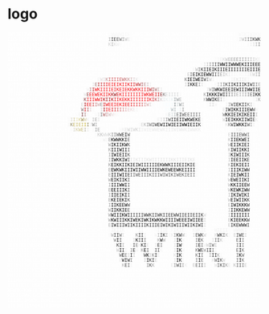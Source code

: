 # logo

<font size="1">
<pre><font color=white>IWIIEIIWEIKEWIIIIIIIIIIEIIIIIIWIWIKIE</font><font color=#fcfcfc>W</font><font color=#f7f7f7>WWWWIIE</font><font color=#fdfdfd>E</font><font color=white>WWKEIEWIEIIIKIIWWIIKEIKIIWEIIWEIIKIWEI</font><font color=#fdfdfd>I</font><font color=#f7f7f7>WIKIWIKW</font><font color=#fbfbfb>I</font><font color=white>EIIIWIIIIEIIKIWIIIWIKKIIWIWIIEIIWKII</font><br><font color=white>EIEWIIEIIIIIEIIIWKIIEIWIKWEIEIWIIIKII</font><font color=#aaaaaa>I</font><font color=#363636>I</font><font color=#3c3c3c>E</font><font color=#535353>E</font><font color=#737373>W</font><font color=#989898>I</font><font color=#bebebe>W</font><font color=#e0e0e0>E</font><font color=#fbfbfb>I</font><font color=white>IEIEKKKIIIIIEWWWWIIIIKIIIIEWWKIIIIIKIK</font><font color=#fbfbfb>I</font><font color=#e0e0e0>I</font><font color=#bebebe>W</font><font color=#989898>I</font><font color=#737373>I</font><font color=#535353>I</font><font color=#3c3c3c>K</font><font color=#363636>WK</font><font color=#a7a7a7>I</font><font color=white>IIIIEKIWIEIIKIWIWWIIIIEIIIIIKIIIWIII</font><br><font color=white>IEEWKIEIEEIKKWIKEIKIKKIIIEIIIWIIEIKII</font><font color=#d1d1d1>K</font><font color=#aeaeae>I</font><font color=#dcdcdc>K</font><font color=#ececec>W</font><font color=#f8f8f8>E</font><font color=white>KIIIKIIEKEIEEIEIWWIWIEIIWIIWKIIEEKIEIEWIIKEWEW</font><font color=#f8f8f8>I</font><font color=#ececec>I</font><font color=#dcdcdc>I</font><font color=#aeaeae>I</font><font color=#828282>I</font><font color=#b7b7b7>I</font><font color=white>WEIWWWIKIIIIWIEIIKEIKIWIIKEWIWWIIIIE</font><br><font color=white>EWIIWKIIKIIWIIIIIWEIEIWIIIIEIEWIIWIIKEIIIIKEEEIWIKIEIKIWIWIIWWIEIIIIIKIKWKKIKEIWKIIIEEIIIIIWIIIWKIIEEWIIIWIWEKWIKWIIKWIEEIIEIIIKEW</font><br><font color=white>KWIKEIKIWWWEEWKIIIIIKIKWIIKIIIIIIWIIIIKKIIEIEEEIIIIIEKIWIEEWKIIIWIIIIIEWIIWIIKIKIWKKIIIIEKIWKIIEEIIEWKWWIWIEIIIIIEIWIIIIIIIWEKIIII</font><br><font color=white>IIWIIKIWIKEWIKIIIEIIWIWWEIEWIIIIIIIIWEWWIIEKKIWIKWEIKIEIIEKEKEWEIWIIKKKWIWE</font><font color=#fefefe>W</font><font color=#f9f9f9>I</font><font color=#f3f3f3>I</font><font color=#ebebeb>E</font><font color=#dbdbdb>K</font><font color=#c6c6c6>W</font><font color=#b4b4b4>E</font><font color=#a6a6a6>E</font><font color=#9d9d9d>E</font><font color=#989898>E</font><font color=#959595>I</font><font color=#999999>I</font><font color=#9e9e9e>I</font><font color=#a9a9a9>I</font><font color=#b7b7b7>I</font><font color=#cacaca>I</font><font color=#dfdfdf>K</font><font color=#ededed>E</font><font color=#f4f4f4>E</font><font color=#fbfbfb>I</font><font color=white>IIIWWEKIIWIWIIEIEIEEWIWEEWIIIEEIKII</font><br><font color=white>KIKIIWWKEEEIWIEWIWKIWWIIIKIIWIIKIWWIIIWIIIIKIIKIIIIKWIKIIEWIEEKIIIIEWKW</font><font color=#fafafa>K</font><font color=#dedede>I</font><font color=#bbbbbb>I</font><font color=#8b8b8b>I</font><font color=#616161>I</font><font color=#3e3e3e>I</font><font color=#212121>I</font><font color=#0a0a0a>W</font><font color=black>WIIWWWEKIIIE</font><font color=#010101>E</font><font color=#0e0e0e>E</font><font color=#272727>I</font><font color=#454545>K</font><font color=#696969>W</font><font color=#949494>I</font><font color=#c4c4c4>K</font><font color=#e4e4e4>I</font><font color=#fdfdfd>I</font><font color=white>IIWIKIEKIIIKWIIEIIIEEIIIKIIIII</font><br><font color=white>WWIIIIIKKWIIWIKKIEWIWWIIIIWWIEEIWIWIIIWIIWKEIIEIWIWKIIKKKEIIKIKWIIEW</font><font color=#f6f6f6>E</font><font color=#b8b8b8>W</font><font color=#737373>I</font><font color=#363636>K</font><font color=#161616>I</font><font color=#020202>I</font><font color=black>EIKIIIEI</font><font color=#050505>I</font><font color=#0f0f0f>I</font><font color=#141414>I</font><font color=#161616>I</font><font color=#141414>I</font><font color=#0c0c0c>I</font><font color=#030303>E</font><font color=black>IIIEKIIK</font><font color=#040404>W</font><font color=#1b1b1b>E</font><font color=#3f3f3f>W</font><font color=#818181>I</font><font color=#c6c6c6>W</font><font color=#fbfbfb>I</font><font color=white>KIIKKEEIIIWEIWIKIIIIIIIIIEW</font><br><font color=white>IEKKIIIWIKIWKWEIEIKKWIWIWIIEIIWIIIIII</font><font color=#fefefe>I</font><font color=#fdfdfd>IW</font><font color=#fefefe>K</font><font color=white>IIIEEIEIIIKIEEIEIKWKIEIW</font><font color=#f9f9f9>I</font><font color=#c4c4c4>E</font><font color=#666666>I</font><font color=#161616>E</font><font color=#030303>I</font><font color=black>KIEW</font><font color=#090909>W</font><font color=#1a1a1a>I</font><font color=#3e3e3e>I</font><font color=#6a6a6a>I</font><font color=#929292>E</font><font color=#b4b4b4>I</font><font color=#cfcfcf>K</font><font color=#e5e5e5>I</font><font color=#f2f2f2>I</font><font color=#f5f5f5>I</font><font color=#f7f7f7>EWI</font><font color=#f4f4f4>I</font><font color=#f0f0f0>I</font><font color=#e1e1e1>E</font><font color=#cacaca>W</font><font color=#aeaeae>I</font><font color=#8b8b8b>I</font><font color=#626262>I</font><font color=#353535>I</font><font color=#151515>W</font><font color=#060606>I</font><font color=black>KKKW</font><font color=#040404>I</font><font color=#222222>I</font><font color=#797979>W</font><font color=#d3d3d3>K</font><font color=#fcfcfc>E</font><font color=white>KKEWKWEIEIIWIWEIWIIIIIII</font><br><font color=white>IIIIIKKIIWIIEKWIKIIKKWIKKEIWKIIWI</font><font color=#f2f2f2>E</font><font color=#e2dada>W</font><font color=#dfd9d9>I</font><font color=#bf9293>K</font><font color=#c8595b>I</font><font color=#cf5356>I</font><font color=#d25356>I</font><font color=#d5595c>I</font><font color=#cd5d5f>E</font><font color=#c56769>W</font><font color=#c57b7c>K</font><font color=#c59091>K</font><font color=#ceacad>I</font><font color=#d9c9ca>I</font><font color=#e5e4e4>K</font><font color=#fafafa>E</font><font color=white>WIWIIEWKEIIEEIEW</font><font color=#818181>K</font><font color=#030303>I</font><font color=black>EIWE</font><font color=#111111>I</font><font color=#484848>W</font><font color=#8c8c8c>I</font><font color=#c6c6c6>W</font><font color=#f0f0f0>I</font><font color=white>IIIIW</font><font color=#fbfbfb>I</font><font color=#f2f2f2>I</font><font color=#e8e8e8>E</font><font color=#e2e2e2>KI</font><font color=#e3e3e3>I</font><font color=#eaeaea>E</font><font color=#f4f4f4>I</font><font color=#fcfcfc>K</font><font color=white>IKKI</font><font color=#fefefe>W</font><font color=#e8e8e8>I</font><font color=#bcbcbc>I</font><font color=#7e7e7e>W</font><font color=#3b3b3b>I</font><font color=#0a0a0a>I</font><font color=black>WIII</font><font color=#0a0a0a>I</font><font color=#b3b3b3>W</font><font color=white>WIIEWWIKIIIIIIIEKWIIIWIK</font><br><font color=white>EKIIKWKIIEIEIWIEEIKEIEIIWWIKWKW</font><font color=#e1e1e1>I</font><font color=#a27577>E</font><font color=#b1292b>I</font><font color=#c3181c>I</font><font color=#ce181c>I</font><font color=#ec090e>I</font><font color=#f8090e>EIEIK</font><font color=#f7090e>I</font><font color=#f5090e>I</font><font color=#f0090e>K</font><font color=#e2090e>I</font><font color=#d91115>I</font><font color=#ca1f23>W</font><font color=#b03234>W</font><font color=#b05b5d>I</font><font color=#bc8c8d>E</font><font color=#c8bbbc>I</font><font color=#ededed>I</font><font color=white>IIWIWWIWIIIE</font><font color=#cccccc>I</font><font color=#4e4e4e>I</font><font color=#161616>K</font><font color=#101010>K</font><font color=#363636>E</font><font color=#8f8f8f>I</font><font color=#dddddd>I</font><font color=#fbfbfb>I</font><font color=white>IEI</font><font color=#f7f7f7>K</font><font color=#c8c8c8>I</font><font color=#969696>I</font><font color=#696969>I</font><font color=#464646>K</font><font color=#2d2d2d>I</font><font color=#202020>I</font><font color=#1a1a1a>K</font><font color=#171717>III</font><font color=#1b1b1b>K</font><font color=#222222>I</font><font color=#313131>W</font><font color=#4c4c4c>I</font><font color=#727272>I</font><font color=#9f9f9f>E</font><font color=#d4d4d4>I</font><font color=#fcfcfc>I</font><font color=white>IIE</font><font color=#f7f7f7>I</font><font color=#d2d2d2>I</font><font color=#7c7c7c>E</font><font color=#2c2c2c>E</font><font color=#101010>I</font><font color=#212121>E</font><font color=#666666>W</font><font color=#e6e6e6>E</font><font color=white>IIIWIIIWIEKIWKWEIIWIEIII</font><br><font color=white>IWIIIWIWIKWIEIWIIKWKEEIKIEEKI</font><font color=#f1f0f0>W</font><font color=#b18182>I</font><font color=#b41113>I</font><font color=#f7090e>W</font><font color=#f8090e>KIIIIE</font><font color=#e6090d>I</font><font color=#f8090e>KEIEKKWK</font><font color=#f7090e>K</font><font color=#f0090e>I</font><font color=#e7090e>I</font><font color=#da0a0e>I</font><font color=#b20b0e>W</font><font color=#a12e30>I</font><font color=#a66a6b>W</font><font color=#c0adad>I</font><font color=#e5e4e4>I</font><font color=#fdfdfd>I</font><font color=white>IIIIIKEIEIEKIK</font><font color=#fefefe>I</font><font color=#e5e5e5>I</font><font color=#9e9e9e>W</font><font color=#4d4d4d>I</font><font color=#0e0e0e>W</font><font color=black>KWIEEIEWIIIWWIIEI</font><font color=#171717>E</font><font color=#5d5d5d>I</font><font color=#b0b0b0>I</font><font color=#ededed>I</font><font color=white>EIWIEIIWIKEIKIIIIWKWIIWEIKIIEWEI</font><br><font color=white>IIIEEWKIEIWWEIIIEIKIIEKEIKIW</font><font color=#e1e1e1>W</font><font color=#944143>E</font><font color=#e9080d>E</font><font color=#f8090e>EWEKII</font><font color=#ed090d>K</font><font color=#a8060a>K</font><font color=#900609>W</font><font color=#d3080c>E</font><font color=#f4090e>K</font><font color=#f8090e>IIIIIIIIW</font><font color=#f6090e>K</font><font color=#ee090e>W</font><font color=#e20a0e>E</font><font color=#da0a0e>I</font><font color=#c1090c>I</font><font color=#861e20>E</font><font color=#797070>K</font><font color=#cdcfcf>E</font><font color=#d2d5d5>I</font><font color=#d3d6d6>I</font><font color=#d1d3d3>I</font><font color=#d0d1d1>I</font><font color=#f9f9f9>I</font><font color=white>KIIEWIII</font><font color=#9e9e9e>K</font><font color=#1b1b1b>I</font><font color=black>KKKIW</font><font color=#121212>I</font><font color=#3b3b3b>I</font><font color=#616161>I</font><font color=#828282>I</font><font color=#9a9a9a>I</font><font color=#a6a6a6>E</font><font color=#a9a9a9>I</font><font color=#a4a4a4>I</font><font color=#969696>I</font><font color=#7c7c7c>I</font><font color=#5a5a5a>E</font><font color=#333333>I</font><font color=#0b0b0b>K</font><font color=black>KKWW</font><font color=#010101>W</font><font color=#282828>I</font><font color=#cbcbcb>I</font><font color=white>IIIEIWWEWIEIWWWIIIIWIEIIWIWWWWI</font><br><font color=white>IWKIEWEEKIEIWEIWIIKIIIEKEIE</font><font color=#fafafa>I</font><font color=#8a4648>K</font><font color=#ef090e>I</font><font color=#f8090e>II</font><font color=#f7090e>W</font><font color=#f40a0f>W</font><font color=#e50a0f>I</font><font color=#be070b>K</font><font color=#ac070a>I</font><font color=#a6070a>I</font><font color=#b7070b>K</font><font color=#e4080d>I</font><font color=#f2090e>I</font><font color=#f8090e>KEKKIIIII</font><font color=#f7090e>I</font><font color=#f40a0f>I</font><font color=#f10e13>K</font><font color=#d11a1e>I</font><font color=#c14e50>K</font><font color=#ba8c8d>I</font><font color=#d2c8c9>K</font><font color=#e1e6e7>I</font><font color=#e7f0f1>K</font><font color=#eef7f8>I</font><font color=#e7f0f2>K</font><font color=#9aa2a4>I</font><font color=#93999a>W</font><font color=#acadae>E</font><font color=#fefefe>I</font><font color=white>WIWEIEI</font><font color=#b2b2b2>K</font><font color=#1f1f1f>W</font><font color=#060606>W</font><font color=#050505>I</font><font color=#0e0e0e>K</font><font color=#575757>E</font><font color=#b1b1b1>I</font><font color=#e7e7e7>I</font><font color=#f7f7f7>E</font><font color=white>I</font><font color=#fefefe>I</font><font color=#fafafa>E</font><font color=#f8f8f8>E</font><font color=#f7f7f7>I</font><font color=#f8f8f8>K</font><font color=#fbfbfb>E</font><font color=white>I</font><font color=#fefefe>I</font><font color=#f5f5f5>I</font><font color=#e1e1e1>I</font><font color=#a2a2a2>K</font><font color=#454545>I</font><font color=#090909>E</font><font color=#050505>E</font><font color=#070707>W</font><font color=#353535>I</font><font color=#d8d8d8>I</font><font color=white>EIIEKKIKIIIEKIWWEIIIIWIIWKIKWWI</font><br><font color=white>KIIWWIIIIKIIEKIEEIKEIWEWEIE</font><font color=#d6d6d6>E</font><font color=#a90609>I</font><font color=#f5090e>E</font><font color=#df1418>E</font><font color=#cd3a3d>I</font><font color=#c76e70>I</font><font color=#cba1a2>W</font><font color=#8f8a8a>E</font><font color=#ca080c>I</font><font color=#f1090e>W</font><font color=#f7090e>E</font><font color=#f8090e>EIEKI</font><font color=#f4090e>E</font><font color=#e90a0f>E</font><font color=#e71418>I</font><font color=#e82125>I</font><font color=#e32c2f>I</font><font color=#d7373b>I</font><font color=#d35658>I</font><font color=#d57f81>I</font><font color=#d6a7a7>W</font><font color=#ddd4d4>I</font><font color=#fafafa>K</font><font color=white>II</font><font color=#fdffff>E</font><font color=#f7feff>I</font><font color=#f5feff>EI</font><font color=#f0f9fb>I</font><font color=#81898c>I</font><font color=#ced6d7>I</font><font color=#858c8e>W</font><font color=#b8b9b9>I</font><font color=white>IIKIIEIE</font><font color=#fbfbfb>I</font><font color=#dadada>I</font><font color=#d2d2d2>I</font><font color=#f2f2f2>W</font><font color=white>IKK</font><font color=#f0f0f0>I</font><font color=#a7a7a7>I</font><font color=#5c5c5c>W</font><font color=#2f2f2f>I</font><font color=#181818>E</font><font color=#121212>K</font><font color=#1b1b1b>I</font><font color=#383838>I</font><font color=#6c6c6c>K</font><font color=#bbbbbb>I</font><font color=#f7f7f7>I</font><font color=white>III</font><font color=#ebebeb>K</font><font color=#d3d3d3>I</font><font color=#e4e4e4>I</font><font color=white>KKIIWIEIWKWIIIIIEWIWIIIIWIIIIIWKK</font><br><font color=white>WIKIKIWIIWIIIKKIIIIKIIIIKII</font><font color=#8b7575>W</font><font color=#d3080c>I</font><font color=#ad5153>I</font><font color=#dccdcd>I</font><font color=#f9fafa>I</font><font color=white>EK</font><font color=#cccdcd>I</font><font color=#9f070a>I</font><font color=#f8090e>I</font><font color=#f4090e>E</font><font color=#de0a0f>I</font><font color=#d52528>I</font><font color=#d2474a>I</font><font color=#cf6769>I</font><font color=#d6898a>I</font><font color=#dba6a7>I</font><font color=#e4c0c1>E</font><font color=#e8d3d3>K</font><font color=#eae3e3>E</font><font color=#f1f0f0>I</font><font color=#fcfcfc>I</font><font color=white>WEIIKIKK</font><font color=#feffff>K</font><font color=#f8feff>E</font><font color=#f5feff>E</font><font color=#aeb8bb>W</font><font color=#aeb7b9>I</font><font color=#f4fdfe>I</font><font color=#e0e8ea>I</font><font color=#909292>I</font><font color=white>WIIIWEWWEIIIIW</font><font color=#dddddd>E</font><font color=#353535>I</font><font color=#010101>W</font><font color=black>IKKIIIE</font><font color=#050505>W</font><font color=#525252>W</font><font color=#f2f2f2>W</font><font color=white>IWIIWWKIIEIIIEKWWKIIWIWIIIEEEKIEEEKEWI</font><br><font color=white>IIIWWIIKEIWIIIWIKKWKIIKK</font><font color=#fefefe>I</font><font color=#fcfcfb>W</font><font color=#f3f3f2>E</font><font color=#6d282a>I</font><font color=#aa8081>I</font><font color=#f9f9f9>K</font><font color=white>KW</font><font color=#f9f9f9>W</font><font color=#e2e2e2>I</font><font color=#706f6f>I</font><font color=#ab5c5d>W</font><font color=#c18b8c>I</font><font color=#cdb4b4>W</font><font color=#eadede>W</font><font color=#f6f2f2>K</font><font color=#fafafa>K</font><font color=#fefefe>E</font><font color=white>EIIWIKIIIKKIIWKI</font><font color=#f5f6f6>K</font><font color=#cbd1d2>E</font><font color=#ced8d9>I</font><font color=#acb3b4>I</font><font color=#5f6364>E</font><font color=#2b2c2c>I</font><font color=#525252>W</font><font color=#626262>EEIII</font><font color=#757575>I</font><font color=#fbfbfb>K</font><font color=white>EIKKIII</font><font color=#797979>W</font><font color=black>KKIEIKIKEI</font><font color=#010101>I</font><font color=#b2b2b2>I</font><font color=white>EIKKEIIEIIWIIIEIIWIIWIIIWIKIIKKIEIEWWE</font><br><font color=white>WIWIIIIIIIIIIIEIEIWEII</font><font color=#f9f9f8>I</font><font color=#d9d6c8>I</font><font color=#d1ca9d>I</font><font color=#e9e3b2>I</font><font color=#d9d197>K</font><font color=#9c8e4a>W</font><font color=#d2cba1>W</font><font color=#ededed>K</font><font color=white>K</font><font color=#bebebe>I</font><font color=#a6a6a6>E</font><font color=#dfdfdf>I</font><font color=#fdfefe>K</font><font color=white>EKKKWEEIEWIKKWKIWIK</font><font color=#fcfcfc>I</font><font color=#ececec>E</font><font color=#d9d9d9>I</font><font color=#bcbcbc>I</font><font color=#888888>I</font><font color=#4d4e4e>W</font><font color=#151616>I</font><font color=black>IEIIWKWEK</font><font color=#1d1d1d>E</font><font color=#f8f8f8>I</font><font color=white>IKIIIWI</font><font color=#cccccc>W</font><font color=#1f1f1f>I</font><font color=black>EIKKKIIW</font><font color=#010101>I</font><font color=#3b3b3b>E</font><font color=#eaeaea>K</font><font color=white>IEKIWWWIIWWWWIWEIEIKIWIIKIIIKEEWIKIIII</font><br><font color=white>IEKIIIIIWWEIIEIKEIEWII</font><font color=#f7f7f6>I</font><font color=#928c69>K</font><font color=#c4b65d>E</font><font color=#c9bd6b>I</font><font color=#c9bb69>E</font><font color=#cabb5d>I</font><font color=#cbb432>I</font><font color=#8d8456>I</font><font color=#f1f1f1>I</font><font color=#7b7c7c>W</font><font color=#aaabab>I</font><font color=white>IWEIIWWEIIIIKKI</font><font color=#f9f9f9>I</font><font color=#d6d6d6>E</font><font color=#b4b4b4>K</font><font color=#8e8e8e>I</font><font color=#6a6a6a>W</font><font color=#4e4e4e>I</font><font color=#373737>W</font><font color=#242424>E</font><font color=#141414>W</font><font color=#060606>I</font><font color=#030303>IWIEIIWWIEII</font><font color=#202020>K</font><font color=#f8f8f8>I</font><font color=white>IIWIIIII</font><font color=#e2e2e2>K</font><font color=#868686>K</font><font color=#3e3e3e>W</font><font color=#111111>I</font><font color=#030303>W</font><font color=#010101>K</font><font color=#040404>K</font><font color=#191919>I</font><font color=#4b4b4b>W</font><font color=#9c9c9c>I</font><font color=#efefef>I</font><font color=white>KIKIWWWIIIIEKEIIIWWIWIIKIIIKWKIIIIWIEIK</font><br><font color=white>IWWIIWIIWWIEIWEWIIKKIEI</font><font color=#fafaf9>W</font><font color=#d5d3c8>I</font><font color=#d5cfa7>K</font><font color=#d0c78e>W</font><font color=#c9be82>E</font><font color=#b3af9e>I</font><font color=#e7e7e3>I</font><font color=#fefefe>E</font><font color=#f7f7f7>I</font><font color=#959696>I</font><font color=#9d9d9d>E</font><font color=white>IIWIIII</font><font color=#f8f8f8>W</font><font color=#eeeeee>K</font><font color=#e1e1e1>E</font><font color=#cfd0d0>W</font><font color=#d5d6d6>I</font><font color=#d2d2d2>W</font><font color=#cecece>K</font><font color=#dedede>I</font><font color=#ededed>IW</font><font color=#ebebeb>I</font><font color=#eaeaea>EWWEWKIIIWIWWKIWWK</font><font color=#ededed>K</font><font color=white>WIEIIIKKEIE</font><font color=#fafafa>I</font><font color=#f5f5f5>I</font><font color=#e8e8e8>K</font><font color=#e3e3e3>W</font><font color=#ececec>I</font><font color=#f6f6f6>E</font><font color=#fbfbfb>I</font><font color=white>EWKIIIWIKIWEEIEWIIKIKWIKKIIKEWIIEIKWIIWKI</font><br><font color=white>IIKIEKWIIIKKIIEKEKIIEIIKIWIKWIKI</font><font color=#f7f8f8>I</font><font color=#c8c8c8>K</font><font color=#b9baba>K</font><font color=#d7d8d8>W</font><font color=#dbdcdc>W</font><font color=#c2c2c2>K</font><font color=#8b8b8b>I</font><font color=#757575>I</font><font color=#565656>W</font><font color=#3c3c3c>W</font><font color=#212121>E</font><font color=#060606>I</font><font color=#4f4f4f>W</font><font color=white>IIIWIIIKIIIWIIIKIWIEWKIEIWWWIEIIKEEI</font><font color=#d1d1d1>E</font><font color=#4d4d4d>IIIEWW</font><font color=#707070>I</font><font color=white>WIWIIKIIKKIKEIKKKIIWIIKIWIIIEIIIKIWIIIIIE</font><br><font color=white>IIEEWKKWKIIWWIIKIIEIIIIKWEIIIKEKKE</font><font color=#fafafa>E</font><font color=#ececec>W</font><font color=#f3f3f3>I</font><font color=#9b9b9b>E</font><font color=black>KWWKKI</font><font color=#4f4f4f>E</font><font color=white>WIWEWIEIKEIEKEEIEWIKIWIIKEIWIIIEEKWI</font><font color=#bcbcbc>K</font><font color=black>IIEKWE</font><font color=#313131>I</font><font color=white>EIEKIEIIIIIIWKEIWEIEKEEKIEIEEEEIIWWIWIKIK</font><br><font color=white>EIWWWIIIIEWKEIEIIIIIEIIWWWIIIIIIKEIIE</font><font color=#9f9f9f>W</font><font color=black>IKIIKW</font><font color=#4f4f4f>K</font><font color=white>WEIIIEIKKEWEIEIIWEKKIIIEIIWEIIEWIIEE</font><font color=#bcbcbc>W</font><font color=black>EIIKIE</font><font color=#313131>I</font><font color=white>IIIWKEWIEWKWEIEIWIIIIKEEIEKKKIKIKWWIKKWEI</font><br><font color=white>EKIIIKIEIIIWIIEIIIKWWEIIIIIWWKIEIEIIK</font><font color=#9f9f9f>K</font><font color=black>IIIWII</font><font color=#4f4f4f>I</font><font color=white>KIIIKIIIIWWEEWKWIEIWEIWIWIEIIIKIIIWI</font><font color=#bcbcbc>K</font><font color=black>IWIIKK</font><font color=#313131>I</font><font color=white>IKIEKWIWIWEIIWWEKIIIKIIEIIKIEIIWEKIIWEIIE</font><br><font color=white>IKEIKEIKIIKKIEKWWIIKKKKIIEIIIIKIIIIWW</font><font color=#9f9f9f>I</font><font color=black>IWIEII</font><font color=#4f4f4f>K</font><font color=white>KKWEWIIIWWKEKKWKIEWWIEWKIIKWIIEIKWIE</font><font color=#bcbcbc>I</font><font color=black>KIWIII</font><font color=#313131>K</font><font color=white>IIIIIKIIWIEEIIIEIIKKEIEIEKEKIIIWEIWEIIIKI</font><br><font color=white>EIIWWWWIKEIIIIWEIIEKEKIIIEIWIEIWIIWII</font><font color=#9f9f9f>I</font><font color=black>IWKKIW</font><font color=#464646>I</font><font color=#e1e1e1>IIKIIIKWIIIIIIIKKIIIEIK</font><font color=#e4e4e4>E</font><font color=#fefefe>I</font><font color=white>IWIWIIEKWIW</font><font color=#bcbcbc>I</font><font color=black>IEEIIK</font><font color=#313131>E</font><font color=white>WWEKIEWWIKWKIIWWWKIWKIKIEIIWIKIKEIWWKIIIW</font><br><font color=white>KKIEIIIIIIWKIKKKEIWKEIIIWEKWKIKKIKIEK</font><font color=#9f9f9f>K</font><font color=black>EIKKII</font><font color=#070707>K</font><font color=#171717>IEIWIIIIIIEKWWKIIIEIIKI</font><font color=#2c2c2c>E</font><font color=#f7f7f7>I</font><font color=white>IKIKIKWIWWE</font><font color=#bcbcbc>K</font><font color=black>IEKIEI</font><font color=#313131>I</font><font color=white>IKWEIKIWEIIIWWIKWWIIIIEIKIIIIIWKIIEIKWWKI</font><br><font color=white>IEWIIEKIEIKWIKWIIEIIIIEWIWEIIIKWIKWII</font><font color=#9f9f9f>E</font><font color=black>EWKWKIIIWIIWWIIIIEWKEWEEWKEIII</font><font color=#171717>I</font><font color=#f6f6f6>E</font><font color=white>IKIKKIIIIIK</font><font color=#bcbcbc>I</font><font color=black>IIIKIW</font><font color=#313131>W</font><font color=white>IKWIEIEEIEIIWWWEWIIWIIKEEKIWEIEIKIWEKKWIK</font><br><font color=white>EIEIIIWIIIWKIIEKIIKIIIIWEWIKKWKEWWEWI</font><font color=#9f9f9f>E</font><font color=black>IIIWII</font><font color=#1c1c1c>E</font><font color=#5a5a5a>IIWEIIIKIIIWIWIKIWEKIEI</font><font color=#696969>I</font><font color=#f9f9f9>I</font><font color=white>IIIKWIKIIIK</font><font color=#bcbcbc>K</font><font color=black>IEIWKI</font><font color=#313131>I</font><font color=white>WIEIKIIIIEWEIIIIIWIIIEKIWEKIIEIIEKKKWIEEI</font><br><font color=white>KWKWWEIIIKIIEEIIKIWIIIWEIKEWKIIWWKKII</font><font color=#9f9f9f>W</font><font color=black>EIKIIK</font><font color=#4f4f4f>I</font><font color=white>EKKEEKWEIWEKKIIWEKIEIKKWIIEEIWEWEIIE</font><font color=#bcbcbc>W</font><font color=black>EWEIIK</font><font color=#313131>I</font><font color=white>WIEIEIIWIEKIIKKIEKIIIIIKIIEWKWIIEIIKKIIIE</font><br><font color=white>EKIEIEKKEIIIIIWWEWEEWKKIIIIIEIIIWIIIW</font><font color=#9f9f9f>I</font><font color=black>IIIWWI</font><font color=#4f4f4f>I</font><font color=white>IIKEIWIIIWIIIEWIWIWEIEIIIIEIEIIIIIEE</font><font color=#bcbcbc>W</font><font color=black>KKIIEE</font><font color=#313131>W</font><font color=white>KIIIIIEIIIIWKWIEIIWEKIIIWIWIIIIKIKWIIKWWW</font><br><font color=white>WEEKIIIEKKWIEIEIEWWKIIKWWIWIIEIIIKIEK</font><font color=#9f9f9f>E</font><font color=black>EEIIIK</font><font color=#4f4f4f>I</font><font color=white>WIIKIIIIIIEIIEIKIIEWWIKWKIKIIIIIIIII</font><font color=#bcbcbc>W</font><font color=black>KEWKIW</font><font color=#313131>W</font><font color=white>IIWIIWIEIIIIEIIIWWIIKWIIKIIWIIKIEEIIWWIIE</font><br><font color=white>IKIEIIIEIEKIIIIIIIWIIEIEIIWIWIWKIIIII</font><font color=#9f9f9f>I</font><font color=black>IIEIKI</font><font color=#4f4f4f>I</font><font color=white>WIWIIIIIWWIEEEEIIIIKIEEKIIIEIKIIEIII</font><font color=#bcbcbc>I</font><font color=black>IKIWIK</font><font color=#313131>I</font><font color=white>KIIIKIKEIKWIIIIIEKKIEIIIWKEIIKIIIKEWWIKII</font><br><font color=white>WWIIIWEIKEEEEEIWKEIIIWKIIIEKIIEEWIWKK</font><font color=#9f9f9f>E</font><font color=black>KEIEKI</font><font color=#4f4f4f>K</font><font color=white>KWIKWIKEIIIEEIKWIIWIWKEKKIKIEWKIIIEE</font><font color=#bcbcbc>W</font><font color=black>EIWIIK</font><font color=#313131>K</font><font color=white>IKEKKIIIKWIWEIIIKEWWIIIEIKEEWEIEIIEIKIIEI</font><br><font color=white>EIIKEIEKIIIWIIIEIIKWIIIIEIIIIIWKWIIIW</font><font color=#9f9f9f>I</font><font color=black>IIKEEW</font><font color=#4f4f4f>W</font><font color=white>EIWEWWIIIKIEIKIWIKIIIIIIIKEKKIIIWEII</font><font color=#bcbcbc>E</font><font color=black>IWIKKK</font><font color=#313131>W</font><font color=white>IIIIKEIEKIWKIEIWEWIKIIEIIEKKEIWIIIIIKIKIE</font><br><font color=white>IEEWIKIWKKIIWEEIIEEEEWIIWIIIEIKIEKIKK</font><font color=#9f9f9f>W</font><font color=black>IIKKIE</font><font color=#4e4e4e>E</font><font color=#fbfbfb>K</font><font color=#fafafa>IWIEIKEEWIIKEEIWIIKEIIKII</font><font color=#fbfbfb>W</font><font color=#fefefe>I</font><font color=white>IIIEEIII</font><font color=#bcbcbc>I</font><font color=black>IIKKEW</font><font color=#313131>W</font><font color=white>IEIWEIKIIWEIWKIWKIIIKKIWEIIIIIIIIIWIIIIIK</font><br><font color=white>EKIIIIIKIIKKIKKWIEIIKIEKIIWEWIEWIIWEI</font><font color=#9f9f9f>W</font><font color=black>WIIIKW</font><font color=#101010>I</font><font color=#353535>IIIIIWWKIIWKIIEEWWIIEIIEII</font><font color=#363636>K</font><font color=#d9d9d9>W</font><font color=white>IIKKIKKK</font><font color=#bcbcbc>I</font><font color=black>IIIIII</font><font color=#313131>I</font><font color=white>IIKIIWIIWIEWKIIKWIEKEIWIWEWIIIEEKKIWIIWIW</font><br><font color=white>IEIIIKKIIIWIEWIWIIEWIKIIIIIEIEWKIIWIK</font><font color=#9f9f9f>W</font><font color=black>KWIIIKKIWEKIWKIKWKKWIIIIWEEEIWIIE</font><font color=#010101>E</font><font color=#cecece>I</font><font color=white>IIIEKEII</font><font color=#bcbcbc>E</font><font color=black>KIEEKK</font><font color=#313131>W</font><font color=white>KKIWIIKIIKIIEIIEWKEIKEIWIIEIIIIIKIEIIIIIW</font><br><font color=white>EEIIIIIEIIIIIIIKEIKKIIIIIIWEIIIKWIEII</font><font color=#ababab>E</font><font color=#1f1f1f>IWIIIWIIKIIIIKIIIEIWIKIWIIIWIIKIW</font><font color=#202020>I</font><font color=#d5d5d5>I</font><font color=white>IIKKWEII</font><font color=#c5c5c5>E</font><font color=#1f1f1f>IKEWWW</font><font color=#4b4b4b>I</font><font color=white>IIIWIKWKIKKKWIEKKIIWWIIKWIIWIIIEWIIIIKIEI</font><br><font color=white>IKWIKIWKKIIIWKWWIWIIIIEEWKIIIIEWIKIIE</font><font color=#fcfcfc>I</font><font color=#efefef>IKII</font><font color=#f3f3f3>K</font><font color=white>EWII</font><font color=#fcfcfc>I</font><font color=#efefef>I</font><font color=#f3f3f3>I</font><font color=white>KIII</font><font color=#fafafa>W</font><font color=#efefef>IIIE</font><font color=#fbfbfb>E</font><font color=#f8f8f8>K</font><font color=#efefef>IKIE</font><font color=#f9f9f9>E</font><font color=white>II</font><font color=#f1f1f1>K</font><font color=#efefef>WKI</font><font color=#f1f1f1>E</font><font color=white>EKI</font><font color=#f3f3f3>W</font><font color=#f0f0f0>IEII</font><font color=#fcfcfc>W</font><font color=#fefefe>E</font><font color=#f1f1f1>W</font><font color=#efefef>WWK</font><font color=#f1f1f1>I</font><font color=#fefefe>I</font><font color=white>WEIIIKKIIIIEIKIIIEEKIEWIEKIIIIIWKIEKIIIKI</font><br><font color=white>IEWIEIIIWIKWKIEIIIIIEWIIEIKIWEIIIIIEI</font><font color=#f9f9f9>E</font><font color=#adadad>W</font><font color=#2d2d2d>I</font><font color=#242424>I</font><font color=#6a6a6a>W</font><font color=#dddddd>I</font><font color=white>KEIW</font><font color=#939393>K</font><font color=#242424>I</font><font color=#303030>I</font><font color=#ececec>I</font><font color=white>IEI</font><font color=#f3f3f3>W</font><font color=#a9a9a9>I</font><font color=#282828>I</font><font color=#2f2f2f>K</font><font color=#a8a8a8>I</font><font color=#f6f6f6>I</font><font color=#ececec>K</font><font color=#979797>I</font><font color=#252525>KW</font><font color=#a8a8a8>W</font><font color=#f2f2f2>I</font><font color=white>IW</font><font color=#d1d1d1>I</font><font color=#555555>E</font><font color=#242424>W</font><font color=#4f4f4f>K</font><font color=#cfcfcf>W</font><font color=#fefefe>I</font><font color=white>IW</font><font color=#d8d8d8>K</font><font color=#3c3c3c>W</font><font color=#252525>K</font><font color=#616161>I</font><font color=#b9b9b9>K</font><font color=#f8f8f8>I</font><font color=white>K</font><font color=#cccccc>E</font><font color=#4b4b4b>I</font><font color=#242424>W</font><font color=#585858>E</font><font color=#d3d3d3>I</font><font color=#fefefe>I</font><font color=white>KKEKKIEEEKKIIEEEWEIWWIWIWWEIIIIEIIIKIIEWK</font><br><font color=white>IIIIIIWEIWIIIIIKWKIIIWKIEIIIIWEIIIIEWI</font><font color=#fefefe>I</font><font color=#868686>W</font><font color=#010101>I</font><font color=#474747>I</font><font color=#fbfbfb>E</font><font color=white>III</font><font color=#d4d4d4>I</font><font color=#121212>K</font><font color=#4d4d4d>I</font><font color=black>I</font><font color=#747474>I</font><font color=white>WEWE</font><font color=#acacac>K</font><font color=#080808>W</font><font color=#a7a7a7>W</font><font color=#fefefe>E</font><font color=white>IK</font><font color=#dedede>I</font><font color=#020202>I</font><font color=#050505>K</font><font color=#f4f4f4>W</font><font color=white>KIWI</font><font color=#747474>I</font><font color=black>E</font><font color=#6b6b6b>K</font><font color=white>II</font><font color=#fdfdfd>W</font><font color=#dbdbdb>I</font><font color=#6b6b6b>I</font><font color=#4a4a4a>I</font><font color=silver>K</font><font color=#fbfbfb>W</font><font color=white>WIEE</font><font color=#616161>E</font><font color=black>I</font><font color=#767676>I</font><font color=white>IIIIEWIIIIKIIWIIEIWIIIIEIIWKIIKIIIWEIIIIEKW</font><br><font color=white>EEKKIKEIWWIWWEEIWKIIKEWIIIIIIKEIIEEEIII</font><font color=#f4f4f4>I</font><font color=#323232>K</font><font color=#030303>I</font><font color=#adadad>I</font><font color=white>KI</font><font color=#f7f7f7>W</font><font color=#404040>I</font><font color=#727272>E</font><font color=#efefef>K</font><font color=#1f1f1f>K</font><font color=#0d0d0d>I</font><font color=#dddddd>E</font><font color=white>EK</font><font color=#e2e2e2>I</font><font color=#202020>E</font><font color=#797979>I</font><font color=#fefefe>I</font><font color=white>EEI</font><font color=#dfdfdf>I</font><font color=#020202>I</font><font color=#050505>W</font><font color=#f4f4f4>I</font><font color=white>IIIE</font><font color=#747474>I</font><font color=black>E</font><font color=#686868>I</font><font color=#f0f0f0>W</font><font color=#c7c7c7>W</font><font color=#6c6c6c>I</font><font color=#646464>W</font><font color=#c1c1c1>I</font><font color=#fdfdfd>I</font><font color=white>KIKWWI</font><font color=#626262>I</font><font color=black>I</font><font color=#767676>I</font><font color=white>EKIWIIIIWKIIKIWWIIIWKIIIEWEKKWWIIIKIKWKIEKI</font><br><font color=white>IIEEIIIIIIWIIEWIIIIEKEIIWKEWIKIIIIIWWWII</font><font color=silver>W</font><font color=#060606>I</font><font color=#2a2a2a>I</font><font color=#f1f1f1>I</font><font color=white>I</font><font color=#8c8c8c>I</font><font color=#2a2a2a>E</font><font color=#f2f2f2>W</font><font color=white>I</font><font color=#9c9c9c>K</font><font color=black>E</font><font color=#636363>I</font><font color=white>I</font><font color=#fbfbfb>I</font><font color=#4c4c4c>I</font><font color=#4a4a4a>I</font><font color=#f6f6f6>K</font><font color=white>WWKK</font><font color=#dfdfdf>I</font><font color=#020202>I</font><font color=#050505>K</font><font color=#f4f4f4>W</font><font color=white>IIWE</font><font color=#747474>K</font><font color=black>W</font><font color=#454545>E</font><font color=#9b9b9b>W</font><font color=#444444>I</font><font color=#040404>I</font><font color=#6c6c6c>I</font><font color=#f0f0f0>I</font><font color=white>KEWIIIE</font><font color=#626262>E</font><font color=black>I</font><font color=#767676>K</font><font color=white>EEIKKIIEEEIIIIEEIEIWWWEKIKIWKIIWEIIIEIIIWKE</font><br><font color=white>IEEWKEIIIKWWEEIIEEWKEEEIIIEIEEKIWIKIIKEIW</font><font color=#6f6f6f>W</font><font color=black>E</font><font color=#797979>E</font><font color=#d0d0d0>I</font><font color=#151515>I</font><font color=#c5c5c5>I</font><font color=white>WI</font><font color=#fcfcfc>I</font><font color=#3a3a3a>W</font><font color=#040404>K</font><font color=#cccccc>I</font><font color=#878787>K</font><font color=#2b2b2b>I</font><font color=#eaeaea>E</font><font color=white>KIIKI</font><font color=#dfdfdf>K</font><font color=#020202>I</font><font color=#050505>K</font><font color=#f4f4f4>I</font><font color=white>IIII</font><font color=#747474>K</font><font color=black>I</font><font color=#6c6c6c>I</font><font color=white>I</font><font color=#fcfcfc>I</font><font color=#a1a1a1>I</font><font color=#1e1e1e>I</font><font color=#1d1d1d>I</font><font color=#a6a6a6>K</font><font color=#f8f8f8>I</font><font color=white>WWIEK</font><font color=#626262>I</font><font color=black>K</font><font color=#767676>W</font><font color=white>IIWKIIKIIEIKKIWIKKKIEIKEEIEIIWIEIWIIKIIIIEI</font><br><font color=white>IIIIIIIWEIEIEWKKWIIEIIIKWIWEIIKKEIIIEKIEI</font><font color=#ebebeb>E</font><font color=#232323>W</font><font color=#0f0f0f>I</font><font color=#2e2e2e>W</font><font color=#7a7a7a>I</font><font color=white>KWIE</font><font color=#c5c5c5>I</font><font color=#060606>I</font><font color=#313131>K</font><font color=#1d1d1d>I</font><font color=#cccccc>E</font><font color=white>IKKKKW</font><font color=#dddddd>I</font><font color=#020202>I</font><font color=#050505>K</font><font color=#f3f3f3>I</font><font color=white>EEEK</font><font color=#727272>I</font><font color=black>I</font><font color=#696969>E</font><font color=white>IEI</font><font color=#e1e1e1>K</font><font color=#636363>W</font><font color=#080808>I</font><font color=#4e4e4e>K</font><font color=#d1d1d1>W</font><font color=white>WIEW</font><font color=#606060>I</font><font color=black>I</font><font color=#757575>K</font><font color=white>KWWKIIWKKEEIWWEWIIIIIIIIWKWWIIIWIIEKIEIIIII</font><br><font color=white>KIIKKIIWIIKIIEKIIWIIIEIWEIEKIIEWKWWKIIWWEW</font><font color=#b2b2b2>K</font><font color=#454545>E</font><font color=#595959>I</font><font color=#f3f3f3>I</font><font color=white>IIIK</font><font color=#fefefe>W</font><font color=#7b7b7b>I</font><font color=#454545>K</font><font color=#a8a8a8>K</font><font color=white>IEIEIE</font><font color=#e5e5e5>E</font><font color=#8f8f8f>I</font><font color=#464646>WI</font><font color=#9c9c9c>I</font><font color=#ececec>K</font><font color=white>II</font><font color=#c2c2c2>E</font><font color=#626262>E</font><font color=#454545>I</font><font color=#5e5e5e>I</font><font color=silver>I</font><font color=#fefefe>W</font><font color=white>IW</font><font color=#dadada>W</font><font color=#585858>I</font><font color=#454545>K</font><font color=#545454>I</font><font color=#9a9a9a>K</font><font color=#e3e3e3>E</font><font color=white>I</font><font color=#bdbdbd>K</font><font color=#5c5c5c>I</font><font color=#454545>I</font><font color=#646464>I</font><font color=#c5c5c5>E</font><font color=#fefefe>K</font><font color=white>IIIIWIWIKKKWIEEIIEIIWKIIKIKIIEIKKKEKWWIKI</font><br><font color=white>WIIIIEIEIKEIEIIEIKKKKWIEIWIWEIIEIWEEIIIIIIIIEWIEWKEIIIKWKWWIIIWIKIWIIWEWEIIWEEIKIKIIIEWIKIEIKIEIKIIKIIIIWIWEIEIIWKKIIIKIKWEKIKIWWW</font><br><font color=white>KKIIIIEWIIIKIKIIIEEWIIKIWIIIIKIIKIIIIIIIWWWIIEEIIIKIWWEIEEIIEIIIIKEIIEIEIWIIKIIIKIEKEIIEEEIEWEIEEEIIIKIWEWWIIIIEIEIIEEIWIIKIIIIIEW</font><br><font color=white>EIIWWKWWWEKIIIIKIEEKEIWWWIKWIEIEKWWKIIIWIIKWIIWIIIEEIKIWIIIKIIWIEIIKEWIKKIIIIIIEIEKIIEEEIIIEEIIEIEEEIIIIEIIEKIKIEEIIKIEIEEIIEEIIIE</font><br><font color=white>IIEEIKIIIWKWIKIIIIWIIIKIIIIIEWIIWKIWEIKIEIIEWKWIIIWIIEKIKKKEIIWEWEIIIKKKWIIWIIIWKEIIIEWIIIEIKIIIWWIIKIIEIWIIIKKKEKIIIWIIIIWIWWIWIE</font><br><font color=white>KEWIKEKWEIIIWIIKKIKWIIWIIIIIIIIWIIKIIWWIIIKIKWIEWEIWKIIIEKIIIEKIWEKIKIIKIIIEWIKIIWWEWIIEEKEEIWIEIKEEIEWKKEIIIIIIWIWIEIWIIKKIKIIIIW</font><br><font color=white>KIEIIEWWIIWIEEIKIIWKWIWKIKIEIIIEIEIWKKWIIWKIIKIIEIWIIIKWKWKWIWEWIEIKIWIIEIIIIKIIIIKIKIIIIEIEIWEWKWIEEEIIIIIKIKIEKKWKIIIKWEKKIIIIII</font><br><font color=white>EIIIEEIKWEKIIWWEIIEIWIIIWKWKIIIKWEIEIKIKIIKEIWIIIKIIEIEWIEEIKIIKKWIIIEKEKKKIIIWKWIIIIIIIIEEIIIWIEEKIEIIEIEWKWKIEEIEEIIIIIEIWIIWIII</font><br><font color=white>EIEIWIIIKKEWIIWIWWEKKEIIIKEKIWIKEKKKKIIWIIIIKIIIWEIIEIIIIIEEIKKWEEIIKIWIWKEIEIKIIKIIIIKEIEKEEWWIIEWIKIIIIIIIEIIKIKIIWIEWWWIIEKIIWW</font><br>
</pre></font>